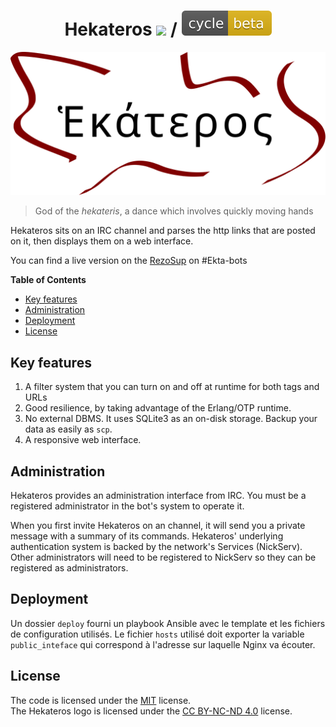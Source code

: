 <h1 align=center>Hekateros <img src="https://img.shields.io/github/tag/friendshipismagic/hekateros.svg"> / <img src="cycle-beta-yellow.svg"></h1>

![Logo](Hekateros.svg)

>God of the *hekateris*, a dance which involves quickly moving hands

Hekateros sits on an IRC channel and parses the http links that are posted on it, then displays them on a web interface.

You can find a live version on the [RezoSup](https://chat.rezosup.org/) on #Ekta-bots

<!-- START doctoc generated TOC please keep comment here to allow auto update -->
<!-- DON'T EDIT THIS SECTION, INSTEAD RE-RUN doctoc TO UPDATE -->
**Table of Contents**

- [Key features](#key-features)
- [Administration](#administration)
- [Deployment](#deployment)
- [License](#license)

<!-- END doctoc generated TOC please keep comment here to allow auto update -->


## Key features

1. A filter system that you can turn on and off at runtime for both tags and URLs
2. Good resilience, by taking advantage of the Erlang/OTP runtime.
3. No external DBMS. It uses SQLite3 as an on-disk storage. Backup your data as easily as `scp`.
4. A responsive web interface.

## Administration

Hekateros provides an administration interface from IRC. You must be a registered administrator in the bot's system to operate it.

When you first invite Hekateros on an channel, it will send you a private message with a summary of its commands. Hekateros' underlying authentication
system is backed by the network's Services (NickServ). Other administrators will need to be registered to NickServ so they can be registered as
administrators.  


## Deployment

Un dossier `deploy` fourni un playbook Ansible avec le template et les fichiers de configuration utilisés. Le fichier `hosts` utilisé doit exporter la
variable `public_inteface` qui correspond à l'adresse sur laquelle Nginx va écouter.

## License

The code is licensed under the [MIT](LICENSE.txt) license.  
The Hekateros logo is licensed under the [CC BY-NC-ND 4.0](https://creativecommons.org/licenses/by-nc-nd/4.0/) license.
